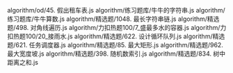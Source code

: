 algorithm/od/45. 假出租车表.js
algorithm/练习题库/牛牛的字符串.js
algorithm/练习题库/牛牛算数.js
algorithm/精选题/1048. 最长字符串链.js
algorithm/精选题/498. 对角线遍历.js
algorithm/力扣热题100/7_盛最多水的容器.js
algorithm/力扣热题100/20_接雨水.js
algorithm/精选题/622. 设计循环队列.js
algorithm/精选题/621. 任务调度器.js
algorithm/精选题/85. 最大矩形.js
algorithm/精选题/962. 最大宽度坡.js
algorithm/精选题/398. 随机数索引.js
algorithm/精选题/834. 树中距离之和.js
